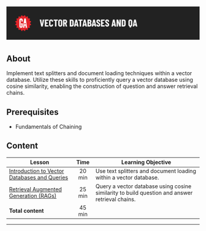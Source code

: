 # ![[Vector Databases and QA]](./assets/vector-databases-and-qa.png) 

## About

Implement text splitters and document loading techniques within a vector database. Utilize these skills to proficiently query a vector database using cosine similarity, enabling the construction of question and answer retrieval chains.

## Prerequisites

- Fundamentals of Chaining 

## Content

| Lesson |  Time |  Learning Objective |
| ------ |:----------:| ------ |
| [Introduction to Vector Databases and Queries](./vector-db-query/intro-vector-db-query-starter-code.ipynb) | 20 min |  Use text splitters and document loading within a vector database. |
| [Retrieval Augmented Generation (RAGs)](./retrieval-augmented-generation/rags-starter-code.ipynb)  | 25 min | Query a vector database using cosine similarity to build question and answer retrieval chains.  |
| **Total content**       | 45 min |  |

---

